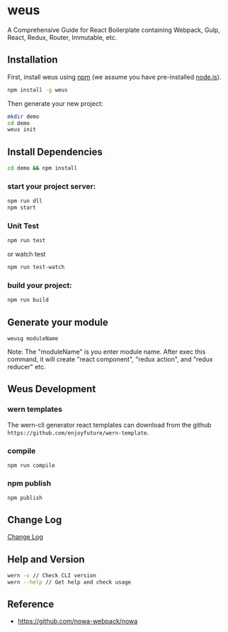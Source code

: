 # weus
A Comprehensive Guide for React Boilerplate containing Webpack, Gulp, React, Redux, Router, Immutable, etc.


## Installation

First, install weus using [npm](https://www.npmjs.com/) (we assume you have pre-installed [node.js](https://nodejs.org/)).

```bash
npm install -g weus
```

Then generate your new project:

```bash
mkdir demo
cd demo
weus init
```

## Install Dependencies

```bash
cd demo && npm install
```

### start your project server:

```bash
npm run dll
npm start
```

### Unit Test
```bash
npm run test
```
or watch test

```bash
npm run test-watch
```

### build your project:

```bash
npm run build
```

## Generate your module

```
weusg moduleName
```

Note: The "moduleName" is you enter module name. After exec this command, 
it will create "react component", "redux action", and "redux reducer" etc.


## Weus Development

### wern templates

The wern-cli generator react templates can download from the github `https://github.com/enjoyfuture/wern-template`.

### compile 

```
npm run compile
```

### npm publish

```
npm publish
```

## Change Log

[Change Log](./CHANGELOG.md)


## Help and Version

```bash
wern -v // Check CLI version
wern --help // Get help and check usage
```


## Reference

* https://github.com/nowa-webpack/nowa
